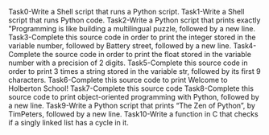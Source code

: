 Task0-Write a Shell script that runs a Python script.
Task1-Write a Shell script that runs Python code.
Task2-Write a Python script that prints exactly "Programming is like building a multilingual puzzle, followed by a new line.
Task3-Complete this source code in order to print the integer stored in the variable number, followed by Battery street, followed by a new line.
Task4-Complete the source code in order to print the float stored in the variable number with a precision of 2 digits.
Task5-Complete this source code in order to print 3 times a string stored in the variable str, followed by its first 9 characters.
Task6-Complete this source code to print Welcome to Holberton School!
Task7-Complete this source code
Task8-Complete this source code to print object-oriented programming with Python, followed by a new line.
Task9-Write a Python script that prints “The Zen of Python”, by TimPeters, followed by a new line.
Task10-Write a function in C that checks if a singly linked list has a cycle in it.
